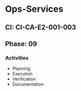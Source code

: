 # Ops-Services

## CI: CI-CA-E2-001-003
## Phase: 09

### Activities
- Planning
- Execution
- Verification
- Documentation
